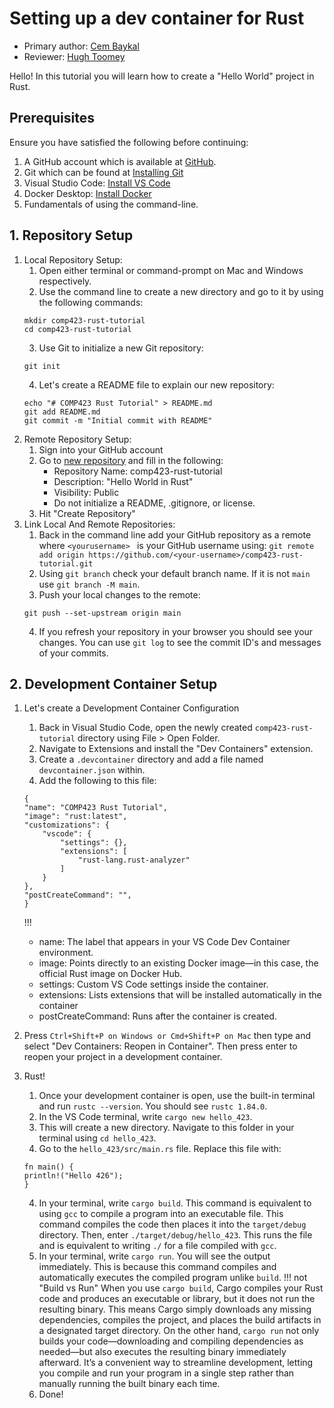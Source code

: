 # Setting up a dev container for Rust

* Primary author: [Cem Baykal](https://github.com/baykalcem)
* Reviewer: [Hugh Toomey](https://hughtoomey)

Hello! In this tutorial you will learn how to create a "Hello World" project in Rust.

## Prerequisites
Ensure you have satisfied the following before continuing:<br>
1. A GitHub account which is available at <a href="https://github.com">GitHub</a>.<br>
2. Git which can be found at  <a href="https://git-scm.com/book/en/v2/Getting-Started-Installing-Git">Installing Git</a> <br>
3. Visual Studio Code: <a href="https://code.visualstudio.com/">Install VS Code</a><br>
4. Docker Desktop: <a href="https://www.docker.com/products/docker-desktop/">Install Docker</a><br>
5. Fundamentals of using the command-line.

## 1. Repository Setup
1. Local Repository Setup:
    1. Open either terminal or command-prompt on Mac and Windows respectively. <br>
    2. Use the command line to create a new directory and go to it by using the following commands: <br>
    ```
    mkdir comp423-rust-tutorial
    cd comp423-rust-tutorial
    ```
    3. Use Git to initialize a new Git repository:
    ```
    git init
    ```
    4. Let's create a README file to explain our new repository:
    ```
    echo "# COMP423 Rust Tutorial" > README.md
    git add README.md
    git commit -m "Initial commit with README"
    ```
2. Remote Repository Setup:
    1. Sign into your GitHub account
    2. Go to <a href="https://github.com/new">new repository</a> and fill in the following: <br>
        - Repository Name: comp423-rust-tutorial
        - Description: "Hello World in Rust"
        - Visibility: Public <br>
        - Do not initialize a README, .gitignore, or license.
    3. Hit "Create Repository"
3. Link Local And Remote Repositories:
    1. Back in the command line add your GitHub repository as a remote where ```<yourusername> ``` is your GitHub username using: 
    ```git remote add origin https://github.com/<your-username>/comp423-rust-tutorial.git```
    2. Using ```git branch``` check your default branch name. If it is not ```main``` use ```git branch -M main```.
    3. Push your local changes to the remote: 
    ```
    git push --set-upstream origin main
    ```
    4. If you refresh your repository in your browser you should see your changes. You can use ```git log``` to see the commit ID's and messages of your commits.
## 2. Development Container Setup
1. Let's create a Development Container Configuration <br>
    1. Back in Visual Studio Code, open the newly created ```comp423-rust-tutorial``` directory using File > Open Folder. <br>
    2. Navigate to Extensions and install the "Dev Containers" extension. <br>
    3. Create a ```.devcontainer``` directory and add a file named ```devcontainer.json``` within. <br>
    4. Add the following to this file: <br>
    ```
    {
    "name": "COMP423 Rust Tutorial",
    "image": "rust:latest",
    "customizations": {
        "vscode": {
            "settings": {},
            "extensions": [
                "rust-lang.rust-analyzer"
            ]
        }
    },
    "postCreateCommand": "",
    }
    ```
    !!!
    * name: The label that appears in your VS Code Dev Container environment.
    * image: Points directly to an existing Docker image—in this case, the official Rust image on Docker Hub.
    * settings: Custom VS Code settings inside the container.
    * extensions: Lists extensions that will be installed automatically in the container
    * postCreateCommand: Runs after the container is created.

2. Press ```Ctrl+Shift+P on Windows or Cmd+Shift+P on Mac``` then type and select "Dev Containers: Reopen in Container". Then press enter to reopen your project in a development container.
4. Rust!
    1. Once your development container is open, use the built-in terminal and run ```rustc --version```. You should see ```rustc 1.84.0```.
    2. In the VS Code terminal, write ```cargo new hello_423```.
    3. This will create a new directory. Navigate to this folder in your terminal using ```cd hello_423```.
    4. Go to the ```hello_423/src/main.rs``` file. Replace this file with:
    ```
    fn main() {
    println!("Hello 426");
    }
    ```
    4. In your terminal, write ```cargo build```. This command is equivalent to using ```gcc``` to compile a program into an executable file. This command compiles the code then places it into the ```target/debug``` directory. Then, enter ```./target/debug/hello_423```. This runs the file and is equivalent to writing ```./``` for a file compiled with ```gcc```.
    5. In your terminal, write ```cargo run```. You will see the output immediately. This is because this command compiles and automatically executes the compiled program unlike ```build```.
    !!! not "Build vs Run"
    When you use `cargo build`, Cargo compiles your Rust code and produces an executable or library, but it does not run the resulting binary. This means Cargo simply downloads any missing dependencies, compiles the project, and places the build artifacts in a designated target directory. On the other hand, `cargo run` not only builds your code—downloading and compiling dependencies as needed—but also executes the resulting binary immediately afterward. It’s a convenient way to streamline development, letting you compile and run your program in a single step rather than manually running the built binary each time.
    6. Done!